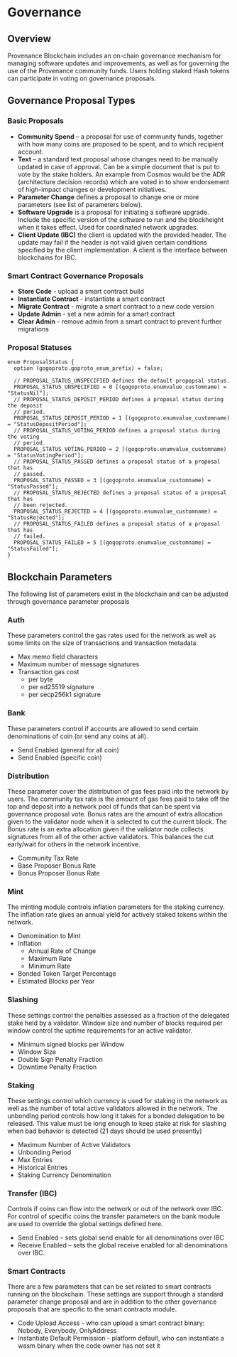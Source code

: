 # Governance

## Overview <a id="Governance-Proposal-Types"></a>

Provenance Blockchain includes an on-chain governance mechanism for managing software updates and improvements, as well as for governing the use of the Provenance community funds. Users holding staked Hash tokens can participate in voting on governance proposals.

## Governance Proposal Types <a id="Governance-Proposal-Types"></a>

### Basic Proposals <a id="Basic-Proposals"></a>

* **Community Spend** – a proposal for use of community funds, together with how many coins are proposed to be spent, and to which recipient account.
* **Text** – a standard text proposal whose changes need to be manually updated in case of approval. Can be a simple document that is put to vote by the stake holders. An example from Cosmos would be the ADR \(architecture decision records\) which are voted in to show endorsement of high-impact changes or development initiatives.
* **Parameter Change** defines a proposal to change one or more parameters \(see list of parameters below\).
* **Software Upgrade** is a proposal for initiating a software upgrade. Include the specific version of the software to run and the blockheight when it takes effect. Used for coordinated network upgrades.
* **Client Update \(IBC\)** the client is updated with the provided header. The update may fail if the header is not valid given certain conditions specified by the client implementation. A client is the interface between blockchains for IBC.

### Smart Contract Governance Proposals <a id="Smart-Contract-Governance-Proposals"></a>

* **Store Code** - upload a smart contract build
* **Instantiate Contract** - instantiate a smart contract
* **Migrate Contract** - migrate a smart contract to a new code version
* **Update Admin** - set a new admin for a smart contract
* **Clear Admin** - remove admin from a smart contract to prevent further migrations

### Proposal Statuses <a id="Proposal-Statuses"></a>

```text
enum ProposalStatus {
  option (gogoproto.goproto_enum_prefix) = false;

  // PROPOSAL_STATUS_UNSPECIFIED defines the default propopsal status.
  PROPOSAL_STATUS_UNSPECIFIED = 0 [(gogoproto.enumvalue_customname) = "StatusNil"];
  // PROPOSAL_STATUS_DEPOSIT_PERIOD defines a proposal status during the deposit
  // period.
  PROPOSAL_STATUS_DEPOSIT_PERIOD = 1 [(gogoproto.enumvalue_customname) = "StatusDepositPeriod"];
  // PROPOSAL_STATUS_VOTING_PERIOD defines a proposal status during the voting
  // period.
  PROPOSAL_STATUS_VOTING_PERIOD = 2 [(gogoproto.enumvalue_customname) = "StatusVotingPeriod"];
  // PROPOSAL_STATUS_PASSED defines a proposal status of a proposal that has
  // passed.
  PROPOSAL_STATUS_PASSED = 3 [(gogoproto.enumvalue_customname) = "StatusPassed"];
  // PROPOSAL_STATUS_REJECTED defines a proposal status of a proposal that has
  // been rejected.
  PROPOSAL_STATUS_REJECTED = 4 [(gogoproto.enumvalue_customname) = "StatusRejected"];
  // PROPOSAL_STATUS_FAILED defines a proposal status of a proposal that has
  // failed.
  PROPOSAL_STATUS_FAILED = 5 [(gogoproto.enumvalue_customname) = "StatusFailed"];
}
```

## Blockchain Parameters <a id="Blockchain-Parameters"></a>

The following list of parameters exist in the blockchain and can be adjusted through governance parameter proposals

### Auth <a id="Auth"></a>

These parameters control the gas rates used for the network as well as some limits on the size of transactions and transaction metadata.

* Max memo field characters
* Maximum number of message signatures
* Transaction gas cost
  * per byte
  * per ed25519 signature
  * per secp256k1 signature

### Bank <a id="Bank"></a>

These parameters control if accounts are allowed to send certain denominations of coin \(or send any coins at all\).

* Send Enabled \(general for all coin\)
* Send Enabled \(specific coin\)

### Distribution <a id="Distribution"></a>

These parameter cover the distribution of gas fees paid into the network by users. The community tax rate is the amount of gas fees paid to take off the top and deposit into a network pool of funds that can be spent via governance proposal vote. Bonus rates are the amount of extra allocation given to the validator node when it is selected to cut the current block. The Bonus rate is an extra allocation given if the validator node collects signatures from all of the other active validators. This balances the cut early/wait for others in the network incentive.

* Community Tax Rate
* Base Proposer Bonus Rate
* Bonus Proposer Bonus Rate

### Mint <a id="Mint"></a>

The minting module controls inflation parameters for the staking currency. The inflation rate gives an annual yield for actively staked tokens within the network.

* Denomination to Mint
* Inflation
  * Annual Rate of Change
  * Maximum Rate
  * Minimum Rate
* Bonded Token Target Percentage
* Estimated Blocks per Year

### Slashing <a id="Slashing"></a>

These settings control the penalties assessed as a fraction of the delegated stake held by a validator. Window size and number of blocks required per window control the uptime requirements for an active validator.

* Minimum signed blocks per Window
* Window Size
* Double Sign Penalty Fraction
* Downtime Penalty Fraction

### Staking <a id="Staking"></a>

These settings control which currency is used for staking in the network as well as the number of total active validators allowed in the network. The unbonding period controls how long it takes for a bonded delegation to be released. This value must be long enough to keep stake at risk for slashing when bad behavior is detected \(21 days should be used presently\)

* Maximum Number of Active Validators
* Unbonding Period
* Max Entries
* Historical Entries
* Staking Currency Denomination

### Transfer \(IBC\) <a id="Transfer-IBC"></a>

Controls if coins can flow into the network or out of the network over IBC. For control of specific coins the transfer parameters on the bank module are used to override the global settings defined here.

* Send Enabled – sets global send enable for all denominations over IBC
* Receive Enabled – sets the global receive enabled for all denominations over IBC.

### Smart Contracts <a id="Smart-Contracts"></a>

There are a few parameters that can be set related to smart contracts running on the blockchain. These settings are support through a standard parameter change proposal and are in addition to the other governance proposals that are specific to the smart contracts module.

* Code Upload Access - who can upload a smart contract binary: Nobody, Everybody, OnlyAddress
* Instantiate Default Permission - platform default, who can instantiate a wasm binary when the code owner has not set it


